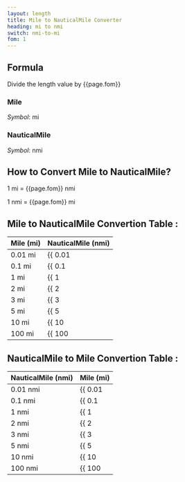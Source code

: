```yaml
---
layout: length
title: Mile to NauticalMile Converter
heading: mi to nmi
switch: nmi-to-mi
fom: 1
---
```


## Formula
Divide the length value by {{page.fom}}

### Mile
*Symbol*: mi

### NauticalMile
*Symbol*: nmi

## How to Convert Mile to NauticalMile?
1 mi = {{page.fom}} nmi

1 nmi = {{page.fom}} mi

## Mile to NauticalMile Convertion Table :

| Mile (mi) | NauticalMile (nmi) |
| ---- | ---- |
| 0.01 mi | {{ 0.01 | divided_by: page.fom | round: 5 }} nmi |
| 0.1 mi | {{ 0.1 | divided_by: page.fom | round: 5 }} nmi |
| 1 mi | {{ 1 | divided_by: page.fom | round: 5 }} nmi |
| 2 mi | {{ 2 | divided_by: page.fom | round: 5 }} nmi |
| 3 mi | {{ 3 | divided_by: page.fom | round: 5 }} nmi |
| 5 mi | {{ 5 | divided_by: page.fom | round: 5 }} nmi |
| 10 mi | {{ 10 | divided_by: page.fom | round: 5 }} nmi |
| 100 mi | {{ 100 | divided_by: page.fom | round: 5 }} nmi |

## NauticalMile to Mile Convertion Table :

| NauticalMile (nmi) | Mile (mi) |
| ---- | ---- |
| 0.01 nmi | {{ 0.01 | times: page.fom | round: 5 }} mi |
| 0.1 nmi | {{ 0.1 | times: page.fom | round: 5 }} mi |
| 1 nmi | {{ 1 | times: page.fom | round: 5 }} mi |
| 2 nmi | {{ 2 | times: page.fom | round: 5 }} mi |
| 3 nmi | {{ 3 | times: page.fom | round: 5 }} mi |
| 5 nmi | {{ 5 | times: page.fom | round: 5 }} mi |
| 10 nmi | {{ 10 | times: page.fom | round: 5 }} mi |
| 100 nmi | {{ 100 | times: page.fom | round: 5 }} mi |

<script>
selectInput[9].selected = true
selectOutput[10].selected = true
</script>
